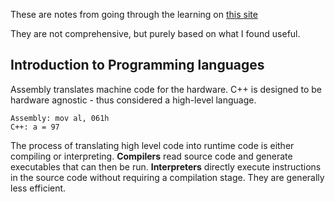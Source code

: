 These are notes from going through the learning on [this site](www.learncpp.com)

They are not comprehensive, but purely based on what I found useful.

## Introduction to Programming languages
Assembly translates machine code for the hardware. C++ is designed to be hardware agnostic - thus considered a high-level language. 

    Assembly: mov al, 061h
    C++: a = 97

The process of translating high level code into runtime code is either compiling or interpreting. **Compilers** read source code and generate executables that can then be run. **Interpreters** directly execute instructions in the source code without requiring a compilation stage. They are generally less efficient. 


